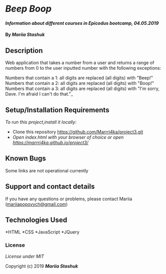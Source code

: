# _Beep Boop_

#### _Information about different courses in Epicodus bootcamp, 04.05.2019_

#### By _**Mariia Stashuk**_

## Description

Web application that takes a number from a user and returns a range of numbers from 0 to the user inputted number with the following exceptions:

Numbers that contain a 1: all digits are replaced (all digits) with "Beep!"
Numbers that contain a 2: all digits are replaced (all digits) with "Boop!"
Numbers that contain a 3: all digits are replaced (all digits) with "I'm sorry, Dave. I'm afraid I can't do that."_


## Setup/Installation Requirements

_To run this project,install it locally:_

* Clone this repository https://github.com/Marrri4ka/project3.git
* _Open index.html with your browser of choice or open https://marrri4ka.github.io/project3/_

## Known Bugs

Some links are not operational currently

## Support and contact details

If you have any questions or problems, please contact Mariia (mariiapopovych@gmail.com)

## Technologies Used

*HTML
*CSS
*JavaScript
*JQuery

### License

*License under MIT*

Copyright (c) 2019 **_Mariia Stashuk_**
